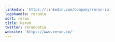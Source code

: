 ```yaml
---
linkedin: 'https://linkedin.com/company/rerun-io'
logohandle: rerunio
sort: rerun
title: Rerun
twitter: rerundotio
website: 'https://www.rerun.io/'
---
```

